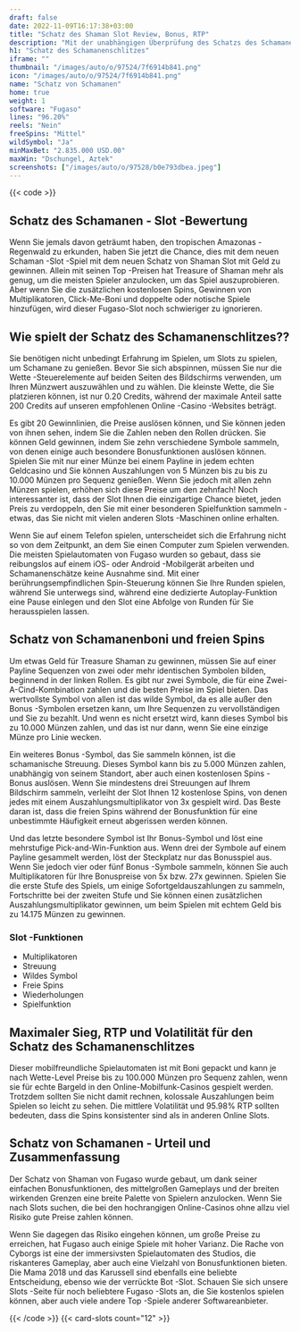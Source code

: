 ```yaml
---
draft: false
date: 2022-11-09T16:17:38+03:00
title: "Schatz des Shaman Slot Review, Bonus, RTP"
description: "Mit der unabhängigen Überprüfung des Schatzs des Schamanen von Fugaso können Sie kostenlos oder echtes Geld spielen und hier einen Bonus erhalten!"
h1: "Schatz des Schamanenschlitzes"
iframe: ""
thumbnail: "/images/auto/o/97524/7f6914b841.png"
icon: "/images/auto/o/97524/7f6914b841.png"
name: "Schatz von Schamanen"
home: true
weight: 1
software: "Fugaso"
lines: "96.20%"
reels: "Nein"
freeSpins: "Mittel"
wildSymbol: "Ja"
minMaxBet: "2.835.000 USD.00"
maxWin: "Dschungel, Aztek"
screenshots: ["/images/auto/o/97528/b0e793dbea.jpeg"]
---
```


{{< code >}}<h2>Schatz des Schamanen - Slot -Bewertung</h2><p>Wenn Sie jemals davon geträumt haben, den tropischen Amazonas -Regenwald zu erkunden, haben Sie jetzt die Chance, dies mit dem neuen Schaman -Slot -Spiel mit dem neuen Schatz von Shaman Slot mit Geld zu gewinnen. Allein mit seinen Top -Preisen hat Treasure of Shaman mehr als genug, um die meisten Spieler anzulocken, um das Spiel auszuprobieren. Aber wenn Sie die zusätzlichen kostenlosen Spins, Gewinnen von Multiplikatoren, Click-Me-Boni und doppelte oder notische Spiele hinzufügen, wird dieser Fugaso-Slot noch schwieriger zu ignorieren.</p><h2>Wie spielt der Schatz des Schamanenschlitzes??</h2><p>Sie benötigen nicht unbedingt Erfahrung im Spielen, um Slots zu spielen, um Schamane zu genießen. Bevor Sie sich abspinnen, müssen Sie nur die Wette -Steuerelemente auf beiden Seiten des Bildschirms verwenden, um Ihren Münzwert auszuwählen und zu wählen.  Die kleinste Wette, die Sie platzieren können, ist nur 0.20 Credits, während der maximale Anteil satte 200 Credits auf unseren empfohlenen Online -Casino -Websites beträgt.</p><p>Es gibt 20 Gewinnlinien, die Preise auslösen können, und Sie können jeden von ihnen sehen, indem Sie die Zahlen neben den Rollen drücken. Sie können Geld gewinnen, indem Sie zehn verschiedene Symbole sammeln, von denen einige auch besondere Bonusfunktionen auslösen können. Spielen Sie mit nur einer Münze bei einem Payline in jedem echten Geldcasino und Sie können Auszahlungen von 5 Münzen bis zu bis zu 10.000 Münzen pro Sequenz genießen. Wenn Sie jedoch mit allen zehn Münzen spielen, erhöhen sich diese Preise um den zehnfach! Noch interessanter ist, dass der Slot Ihnen die einzigartige Chance bietet, jeden Preis zu verdoppeln, den Sie mit einer besonderen Spielfunktion sammeln - etwas, das Sie nicht mit vielen anderen Slots -Maschinen online erhalten.</p><p>Wenn Sie auf einem Telefon spielen, unterscheidet sich die Erfahrung nicht so von dem Zeitpunkt, an dem Sie einen Computer zum Spielen verwenden. Die meisten Spielautomaten von Fugaso wurden so gebaut, dass sie reibungslos auf einem iOS- oder Android -Mobilgerät arbeiten und Schamanenschätze keine Ausnahme sind. Mit einer berührungsempfindlichen Spin-Steuerung können Sie Ihre Runden spielen, während Sie unterwegs sind, während eine dedizierte Autoplay-Funktion eine Pause einlegen und den Slot eine Abfolge von Runden für Sie herausspielen lassen.</p><h2>Schatz von Schamanenboni und freien Spins</h2><p>Um etwas Geld für Treasure Shaman zu gewinnen, müssen Sie auf einer Payline Sequenzen von zwei oder mehr identischen Symbolen bilden, beginnend in der linken Rollen. Es gibt nur zwei Symbole, die für eine Zwei-A-Cind-Kombination zahlen und die besten Preise im Spiel bieten. Das wertvollste Symbol von allen ist das wilde Symbol, da es alle außer den Bonus -Symbolen ersetzen kann, um Ihre Sequenzen zu vervollständigen und Sie zu bezahlt. Und wenn es nicht ersetzt wird, kann dieses Symbol bis zu 10.000 Münzen zahlen, und das ist nur dann, wenn Sie eine einzige Münze pro Linie wecken.</p><p>Ein weiteres Bonus -Symbol, das Sie sammeln können, ist die schamanische Streuung. Dieses Symbol kann bis zu 5.000 Münzen zahlen, unabhängig von seinem Standort, aber auch einen kostenlosen Spins -Bonus auslösen. Wenn Sie mindestens drei Streuungen auf Ihrem Bildschirm sammeln, verleiht der Slot Ihnen 12 kostenlose Spins, von denen jedes mit einem Auszahlungsmultiplikator von 3x gespielt wird. Das Beste daran ist, dass die freien Spins während der Bonusfunktion für eine unbestimmte Häufigkeit erneut abgerissen werden können.</p><p>Und das letzte besondere Symbol ist Ihr Bonus-Symbol und löst eine mehrstufige Pick-and-Win-Funktion aus. Wenn drei der Symbole auf einem Payline gesammelt werden, löst der Steckplatz nur das Bonusspiel aus. Wenn Sie jedoch vier oder fünf Bonus -Symbole sammeln, können Sie auch Multiplikatoren für Ihre Bonuspreise von 5x bzw. 27x gewinnen. Spielen Sie die erste Stufe des Spiels, um einige Sofortgeldauszahlungen zu sammeln, Fortschritte bei der zweiten Stufe und Sie können einen zusätzlichen Auszahlungsmultiplikator gewinnen, um beim Spielen mit echtem Geld bis zu 14.175 Münzen zu gewinnen.</p><h3>
Slot -Funktionen</h3><ul>
<li></span>
Multiplikatoren</li>
<li></span>
Streuung</li>
<li></span>
Wildes Symbol</li>
<li></span>
Freie Spins</li>
<li></span>
Wiederholungen</li>
<li></span>
Spielfunktion</li></ul><h2>Maximaler Sieg, RTP und Volatilität für den Schatz des Schamanenschlitzes</h2><p>Dieser mobilfreundliche Spielautomaten ist mit Boni gepackt und kann je nach Wette-Level Preise bis zu 100.000 Münzen pro Sequenz zahlen, wenn sie für echte Bargeld in den Online-Mobilfunk-Casinos gespielt werden. Trotzdem sollten Sie nicht damit rechnen, kolossale Auszahlungen beim Spielen so leicht zu sehen. Die mittlere Volatilität und 95.98% RTP sollten bedeuten, dass die Spins konsistenter sind als in anderen Online Slots.</p><h2>Schatz von Schamanen - Urteil und Zusammenfassung</h2><p>Der Schatz von Shaman von Fugaso wurde gebaut, um dank seiner einfachen Bonusfunktionen, des mittelgroßen Gameplays und der breiten wirkenden Grenzen eine breite Palette von Spielern anzulocken. Wenn Sie nach Slots suchen, die bei den hochrangigen Online-Casinos ohne allzu viel Risiko gute Preise zahlen können.</p><p>Wenn Sie dagegen das Risiko eingehen können, um große Preise zu erreichen, hat Fugaso auch einige Spiele mit hoher Varianz. Die Rache von Cyborgs ist eine der immersivsten Spielautomaten des Studios, die riskanteres Gameplay, aber auch eine Vielzahl von Bonusfunktionen bieten. Die Mama 2018 und das Karussell sind ebenfalls eine beliebte Entscheidung, ebenso wie der verrückte Bot -Slot. Schauen Sie sich unsere Slots -Seite für noch beliebtere Fugaso -Slots an, die Sie kostenlos spielen können, aber auch viele andere Top -Spiele anderer Softwareanbieter.</p>{{< /code >}}
 {{< card-slots count="12" >}}